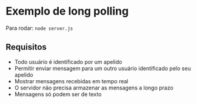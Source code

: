 # Exemplo de long polling

Para rodar:
`node server.js`

## Requisitos

- Todo usuário é identificado por um apelido
- Permitir enviar mensagem para um outro usuário identificado pelo seu apelido
- Mostrar mensagens recebidas em tempo real
- O servidor não precisa armazenar as mensagens a longo prazo
- Mensagens só podem ser de texto
